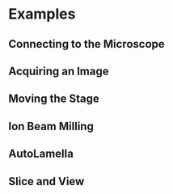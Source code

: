 # Examples


## Connecting to the Microscope


## Acquiring an Image


## Moving the Stage


## Ion Beam Milling







## AutoLamella 



## Slice and View